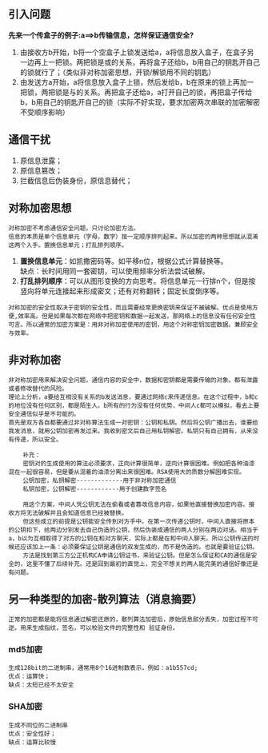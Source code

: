 ## 引入问题
**先来一个传盒子的例子:a==>b传输信息，怎样保证通信安全?**  

1. 由接收方b开始，b将一个空盒子上锁发送给a，a将信息放入盒子，在盒子另一边再上一把锁。两把锁是或的关系，再将盒子还给b，b用自己的钥匙开自己的锁就行了；（类似非对称加密思想，开锁/解锁用不同的钥匙）
2. 由发送方a开始，a将信息放入盒子上锁，然后发给b，b在原来的锁上再加一把锁，两把锁是与的关系。再把盒子还给a，a打开自己的锁，再把盒子传给b，b用自己的钥匙开自己的锁（实际不好实现，要求加密两次串联的加密解密不受顺序影响）

## 通信干扰
1. 原信息泄露；
2. 原信息篡改；
3. 拦截信息后伪装身份，原信息替代；
## 对称加密思想
    对称加密不考虑通信安全问题，只讨论加密方法。
    信息的本质是单个信息单元（字母，数字）按一定顺序排列起来。所以加密的两种思想就从混淆这两个入手。置换信息单元；打乱排列顺序。
1. **置换信息单元**：如凯撒密码等。如平移n位，根据公式计算替换等。  
    缺点：长时间用同一套密钥，可以使用频率分析法尝试破解。
2. **打乱排列顺序**：可以从图形变换的方向思考。将信息单元一行排n个，但是按竖向将单元连接起来形成密文；还有对称翻转；固定长度倒序等。     

```
对称加密的安全性取决于密钥的安全性，而且需要经常更换密钥来保证不被破解。优点是使用方便,效率高。但是如果每次都在网络中把密钥和数据一起发送，那网络上的信息没有任何安全性可言。所以通常的加密方案是：用非对称加密使用的密钥，用这个对称密钥加密数据。兼顾安全与效率。
```

## 非对称加密
    非对称加密用来解决安全问题，通信内容的安全中，数据和密钥都是需要传输的对象。都有泄露或者修改替代的风险。
    理论上分析，a要给互相没有关系的b发送消息，要通过网络c来传递信息。在这个过程中，b和c的地位没有任何区别，都是陌生人。b所有的行为没有任何优势，中间人c都可以模拟，看去上要安全通信似乎是不可能的。
    首先是双方各自都要通过非对称算法生成一对密钥：公钥和私钥。然后将公钥广播出去，谁要给我发消息，就用公钥加密再发过来。我收到密文后自己用私钥解密。私钥只有自己拥有，从来没有传递，所以安全。
``` 
    补充：
    密钥对的生成使用的算法必须要求，正向计算很简单，逆向计算很困难。例如把各种油漆混在一起很容易，但是要从混着的油漆分离出来很困难。RSA使用大的质数分解困难实现。
    公钥加密，私钥解密-------------用于非对称加密通信
    私钥加密，公钥解密------------用于创建数字签名
```
```
    用这个方案，中间人凭公钥无法在偷看或者篡改信息内容，如果他直接替换加密内容。接收方将无法破解并且会知道信息已经被替换。  
    但这些成立的前提是公钥能安全传到对方手中。在第一次传递公钥时，中间人直接将原本的公钥扣下，给两边分别发去自己伪造的公钥，然后伪装成通信的两人分别在两边对话。相当于a，b以为互相取得了对方的公钥在和对方聊天，实际上都是在和中间人聊天。所以公钥传送的时候还应该加上一条：必须要保证公钥是通信的双发生成的，而不是伪造的。也就是要验证公钥。  
    方法是找到第三方公正机构CA申请公钥证书，来验证公钥。但是怎么保证和CA的通信是安全的，这里不懂了后续补充。还是回到最初的直觉上，完全不想关的两人能完美的通信好像还是有问题。
```
## 另一种类型的加密-散列算法（消息摘要）
    正常的加密都是能将信息通过解密还原的，散列算法加密后，原始信息部分丢失，加密过程不可逆。用来生成指纹，签名，可以校验文件的完整性和 验证身份。
### md5加密
    生成128bit的二进制串，通常用8个16进制数表示，例如：a1b557cd;
    优点：运算快；
    缺点：太短已经不太安全
### SHA加密
    生成不同位的二进制串
    优点：安全性好；
    缺点：运算比较慢


